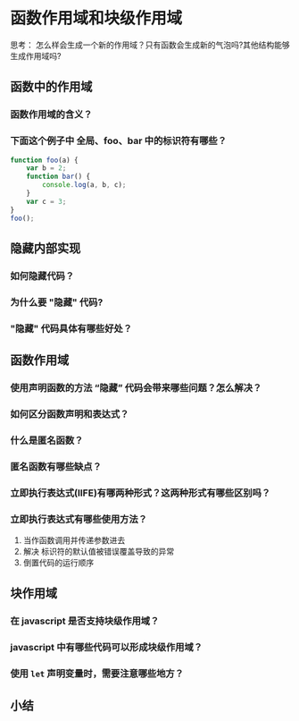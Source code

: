 # 函数作用域和块级作用域
思考： 怎么样会生成一个新的作用域？只有函数会生成新的气泡吗?其他结构能够生成作用域吗?

## 函数中的作用域
### 函数作用域的含义？
### 下面这个例子中 全局、foo、bar 中的标识符有哪些？
```js
function foo(a) {
    var b = 2;
    function bar() {
        console.log(a, b, c);
    }
    var c = 3;
}
foo();
```

## 隐藏内部实现
### 如何隐藏代码？
### 为什么要 "隐藏" 代码?
### "隐藏" 代码具体有哪些好处？

## 函数作用域
### 使用声明函数的方法 “隐藏” 代码会带来哪些问题？怎么解决？
### 如何区分函数声明和表达式？
### 什么是匿名函数？
### 匿名函数有哪些缺点？
### 立即执行表达式(IIFE)有哪两种形式？这两种形式有哪些区别吗？
### 立即执行表达式有哪些使用方法？
1. 当作函数调用并传递参数进去
2. 解决 标识符的默认值被错误覆盖导致的异常
3. 倒置代码的运行顺序

## 块作用域
### 在 javascript 是否支持块级作用域？
### javascript 中有哪些代码可以形成块级作用域？
### 使用 `let` 声明变量时，需要注意哪些地方？

## 小结